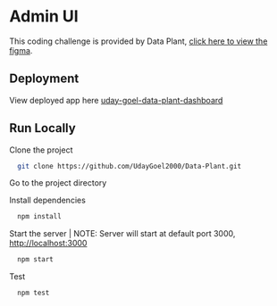 # Admin UI

This coding challenge is provided by Data Plant, [click here to view the figma](https://www.figma.com/file/OrULleUfeA207X0woruVrb/Dataplant-Test?node-id=1%3A672&mode=dev).

## Deployment

View deployed app here [uday-goel-data-plant-dashboard](https://data-plant-dashboard.netlify.app)

## Run Locally

Clone the project

```bash
  git clone https://github.com/UdayGoel2000/Data-Plant.git
```

Go to the project directory

Install dependencies

```bash
  npm install
```

Start the server | NOTE: Server will start at default port 3000, [http://localhost:3000](http://localhost:3000)

```bash
  npm start
```

Test

```bash
  npm test
```

